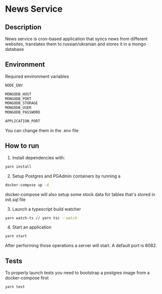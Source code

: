 # News Service

## Description

News service is cron-based application that syncs news from different websites, translates them to russian/ukranian and stores it in a mongo database

## Environment
Required environment variables
```bash
NODE_ENV

MONGODB_HOST
MONGODB_PORT
MONGODB_STORAGE
MONGODB_USER
MONGODB_PASSWORD

APPLICATION_PORT
```

You can change them in the .env file

## How to run

1. Install dependencies with:

```bash
yarn install
```

2. Setup Postgres and PGAdmin containers by running a

```bash
docker-compose up -d
```

docker-compose will also setup some stock data for tables that's stored in init.sql file

3. Launch a typescript build watcher

```bash
yarn watch-ts // yarn tsc --watch
```

4. Start an application

```bash
yarn start
```

After performing those operations a server will start. A default port is 8082.

## Tests
To properly launch tests you need to bootstrap a postgres image from a docker-compose first

```bash
yarn test
```